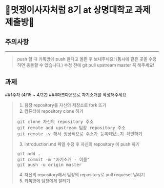 🦁멋쟁이사자처럼 8기 at 상명대학교 과제 제출방📖
=================================

주의사항
-----
-----------------------
> push 할 때 카톡방에 push 한다고 올린 후 보내주세요!
> (동시에 같은 곳을 수정하면 충돌할 수 있습니다.)
> 수정 전에 git pull upstream master 꼭 해주세요!

과제
----

##1주차 (4/15 ~ 4/22)
###마크다운으로 자기소개를 작성해주세요

> 1. 팀장 repository를 자신의 저장소로 fork 뜨기
> 2. 컴퓨터에 repository clone 하기
> <pre>
> git clone 자신의 repository 주소
> git remote add upstream 팀장 repository 주소
> git remote -v 해서 정상적으로 주소가 등록되었는지 확인하기
> </pre>
> 3. introduction.md 파일 수정 후 자신의 repository 에 push 하기
> <pre>
> git add .
> git commit -m "자기소개 - 이름" 
> git push -u origin master
> </pre>
> 4. 자신의 repository에서 팀장의 repository로 pull requeset 날리기
> 5. 카톡방에 팀장에게 알리기